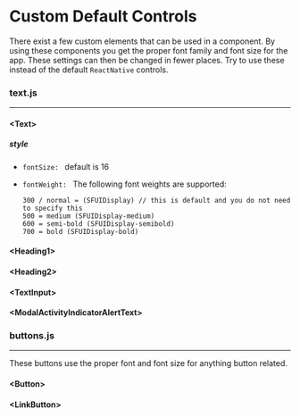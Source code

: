 # Custom Default Controls

There exist a few custom elements that can be used in a component.  By using these components you get the proper font family and font size for the app.  These settings can then be changed in fewer places.  Try to use these instead of the default `ReactNative` controls.

### text.js
---

#### &LT;Text&GT;
##### style 
- `fontSize: `  default is 16
- `fontWeight: ` The following font weights are supported:
	
	``` 
	300 / normal = (SFUIDisplay) // this is default and you do not need to specify this
	500 = medium (SFUIDisplay-medium)
	600 = semi-bold (SFUIDisplay-semibold)
	700 = bold (SFUIDisplay-bold)
	```
	

#### &LT;Heading1&GT;
####  &LT;Heading2&GT;
####  &LT;TextInput&GT;
####  &LT;ModalActivityIndicatorAlertText&GT;

### buttons.js 
---
These buttons use the proper font and font size for anything button related.
#### &LT;Button&GT;
#### &LT;LinkButton&GT;
